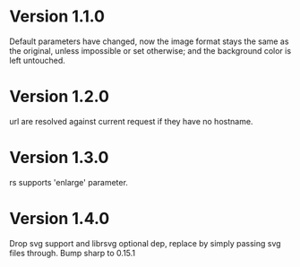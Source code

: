 Version 1.1.0
=============

Default parameters have changed, now the image format
stays the same as the original, unless impossible or set otherwise;
and the background color is left untouched.

Version 1.2.0
=============

url are resolved against current request if they have no hostname.

Version 1.3.0
=============

rs supports 'enlarge' parameter.

Version 1.4.0
=============

Drop svg support and librsvg optional dep, replace by simply passing svg files
through.
Bump sharp to 0.15.1


